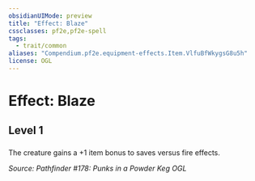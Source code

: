 ```yaml
---
obsidianUIMode: preview
title: "Effect: Blaze"
cssclasses: pf2e,pf2e-spell
tags:
  - trait/common
aliases: "Compendium.pf2e.equipment-effects.Item.VlfuBfWkygsG8u5h"
license: OGL
---
```

# Effect: Blaze
## Level 1
### 






The creature gains a +1 item bonus to saves versus fire effects.

*Source: Pathfinder #178: Punks in a Powder Keg*
*OGL*
